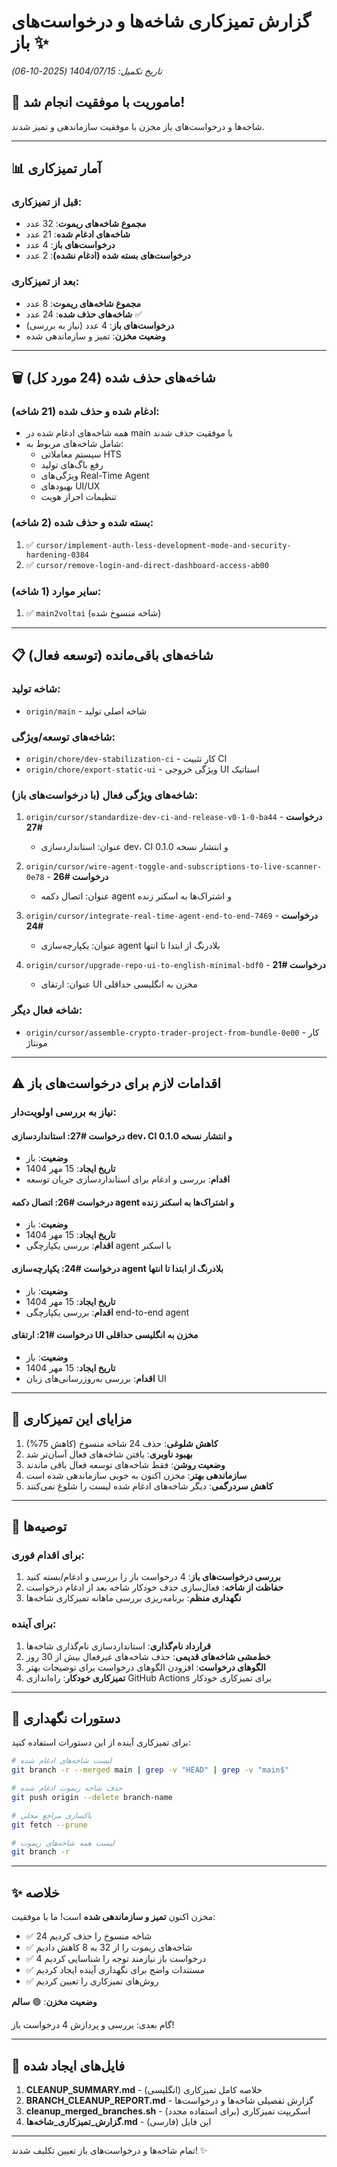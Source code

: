 # گزارش تمیزکاری شاخه‌ها و درخواست‌های باز ✨
*تاریخ تکمیل: 1404/07/15 (2025-10-06)*

## 🎯 ماموریت با موفقیت انجام شد!

شاخه‌ها و درخواست‌های باز مخزن با موفقیت سازماندهی و تمیز شدند.

---

## 📊 آمار تمیزکاری

### قبل از تمیزکاری:
- **مجموع شاخه‌های ریموت**: 32 عدد
- **شاخه‌های ادغام شده**: 21 عدد
- **درخواست‌های باز**: 4 عدد
- **درخواست‌های بسته شده (ادغام نشده)**: 2 عدد

### بعد از تمیزکاری:
- **مجموع شاخه‌های ریموت**: 8 عدد
- **شاخه‌های حذف شده**: 24 عدد ✅
- **درخواست‌های باز**: 4 عدد (نیاز به بررسی)
- **وضعیت مخزن**: تمیز و سازماندهی شده

---

## 🗑️ شاخه‌های حذف شده (24 مورد کل)

### ادغام شده و حذف شده (21 شاخه):
- همه شاخه‌های ادغام شده در main با موفقیت حذف شدند
- شامل شاخه‌های مربوط به:
  - سیستم معاملاتی HTS
  - رفع باگ‌های تولید
  - ویژگی‌های Real-Time Agent
  - بهبودهای UI/UX
  - تنظیمات احراز هویت

### بسته شده و حذف شده (2 شاخه):
1. ✅ `cursor/implement-auth-less-development-mode-and-security-hardening-0384`
2. ✅ `cursor/remove-login-and-direct-dashboard-access-ab00`

### سایر موارد (1 شاخه):
1. ✅ `main2voltai` (شاخه منسوخ شده)

---

## 📋 شاخه‌های باقی‌مانده (توسعه فعال)

### شاخه تولید:
- `origin/main` - شاخه اصلی تولید

### شاخه‌های توسعه/ویژگی:
- `origin/chore/dev-stabilization-ci` - کار تثبیت CI
- `origin/chore/export-static-ui` - ویژگی خروجی UI استاتیک

### شاخه‌های ویژگی فعال (با درخواست‌های باز):
1. `origin/cursor/standardize-dev-ci-and-release-v0-1-0-ba44` - **درخواست #27**
   - عنوان: استانداردسازی dev، CI و انتشار نسخه 0.1.0
   
2. `origin/cursor/wire-agent-toggle-and-subscriptions-to-live-scanner-0e78` - **درخواست #26**
   - عنوان: اتصال دکمه agent و اشتراک‌ها به اسکنر زنده
   
3. `origin/cursor/integrate-real-time-agent-end-to-end-7469` - **درخواست #24**
   - عنوان: یکپارچه‌سازی agent بلادرنگ از ابتدا تا انتها
   
4. `origin/cursor/upgrade-repo-ui-to-english-minimal-bdf0` - **درخواست #21**
   - عنوان: ارتقای UI مخزن به انگلیسی حداقلی

### شاخه فعال دیگر:
- `origin/cursor/assemble-crypto-trader-project-from-bundle-0e00` - کار مونتاژ

---

## ⚠️ اقدامات لازم برای درخواست‌های باز

### نیاز به بررسی اولویت‌دار:

#### درخواست #27: استانداردسازی dev، CI و انتشار نسخه 0.1.0
- **وضعیت**: باز
- **تاریخ ایجاد**: 15 مهر 1404
- **اقدام**: بررسی و ادغام برای استانداردسازی جریان توسعه

#### درخواست #26: اتصال دکمه agent و اشتراک‌ها به اسکنر زنده
- **وضعیت**: باز
- **تاریخ ایجاد**: 15 مهر 1404
- **اقدام**: بررسی یکپارچگی agent با اسکنر

#### درخواست #24: یکپارچه‌سازی agent بلادرنگ از ابتدا تا انتها
- **وضعیت**: باز
- **تاریخ ایجاد**: 15 مهر 1404
- **اقدام**: بررسی یکپارچگی end-to-end agent

#### درخواست #21: ارتقای UI مخزن به انگلیسی حداقلی
- **وضعیت**: باز
- **تاریخ ایجاد**: 15 مهر 1404
- **اقدام**: بررسی به‌روزرسانی‌های زبان UI

---

## 🎉 مزایای این تمیزکاری

1. **کاهش شلوغی**: حذف 24 شاخه منسوخ (کاهش 75%)
2. **بهبود ناوبری**: یافتن شاخه‌های فعال آسان‌تر شد
3. **وضعیت روشن**: فقط شاخه‌های توسعه فعال باقی ماندند
4. **سازماندهی بهتر**: مخزن اکنون به خوبی سازماندهی شده است
5. **کاهش سردرگمی**: دیگر شاخه‌های ادغام شده لیست را شلوغ نمی‌کنند

---

## 📝 توصیه‌ها

### برای اقدام فوری:
1. **بررسی درخواست‌های باز**: 4 درخواست باز را بررسی و ادغام/بسته کنید
2. **حفاظت از شاخه**: فعال‌سازی حذف خودکار شاخه بعد از ادغام درخواست
3. **نگهداری منظم**: برنامه‌ریزی بررسی ماهانه تمیزکاری شاخه‌ها

### برای آینده:
1. **قرارداد نام‌گذاری**: استانداردسازی نام‌گذاری شاخه‌ها
2. **خط‌مشی شاخه‌های قدیمی**: حذف شاخه‌های غیرفعال بیش از 30 روز
3. **الگوهای درخواست**: افزودن الگوهای درخواست برای توضیحات بهتر
4. **تمیزکاری خودکار**: راه‌اندازی GitHub Actions برای تمیزکاری خودکار

---

## 🔧 دستورات نگهداری

برای تمیزکاری آینده از این دستورات استفاده کنید:

```bash
# لیست شاخه‌های ادغام شده
git branch -r --merged main | grep -v "HEAD" | grep -v "main$"

# حذف شاخه ریموت ادغام شده
git push origin --delete branch-name

# پاکسازی مراجع محلی
git fetch --prune

# لیست همه شاخه‌های ریموت
git branch -r
```

---

## ✨ خلاصه

مخزن اکنون **تمیز و سازماندهی شده** است! ما با موفقیت:
- ✅ 24 شاخه منسوخ را حذف کردیم
- ✅ شاخه‌های ریموت را از 32 به 8 کاهش دادیم
- ✅ 4 درخواست باز نیازمند توجه را شناسایی کردیم
- ✅ مستندات واضح برای نگهداری آینده ایجاد کردیم
- ✅ روش‌های تمیزکاری را تعیین کردیم

**وضعیت مخزن**: 🟢 **سالم** 

گام بعدی: بررسی و پردازش 4 درخواست باز!

---

## 📁 فایل‌های ایجاد شده

1. **CLEANUP_SUMMARY.md** - خلاصه کامل تمیزکاری (انگلیسی)
2. **BRANCH_CLEANUP_REPORT.md** - گزارش تفصیلی شاخه‌ها و درخواست‌ها
3. **cleanup_merged_branches.sh** - اسکریپت تمیزکاری (برای استفاده مجدد)
4. **گزارش_تمیزکاری_شاخه‌ها.md** - این فایل (فارسی)

---

تمام شاخه‌ها و درخواست‌های باز تعیین تکلیف شدند! ✨
